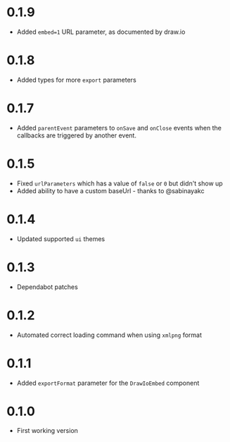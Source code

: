 # 0.1.9
- Added `embed=1` URL parameter, as documented by draw.io

# 0.1.8
- Added types for more `export` parameters

# 0.1.7
- Added `parentEvent` parameters to `onSave` and `onClose` events when the callbacks are triggered by another event.

# 0.1.5
- Fixed `urlParameters` which has a value of `false` or `0` but didn't show up
- Added ability to have a custom baseUrl - thanks to @sabinayakc

# 0.1.4
- Updated supported `ui` themes

# 0.1.3
- Dependabot patches

# 0.1.2
- Automated correct loading command when using `xmlpng` format

# 0.1.1
- Added `exportFormat` parameter for the `DrawIoEmbed` component

# 0.1.0
- First working version